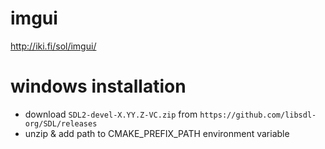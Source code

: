 # imgui
http://iki.fi/sol/imgui/

# windows installation
- download `SDL2-devel-X.YY.Z-VC.zip` from `https://github.com/libsdl-org/SDL/releases`
- unzip & add path to CMAKE_PREFIX_PATH environment variable
